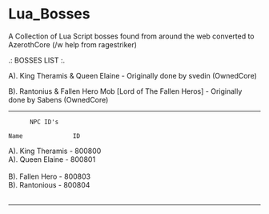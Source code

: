 # Lua_Bosses
A Collection of Lua Script bosses found from around the web converted to AzerothCore (/w help from ragestriker)


.: BOSSES LIST :.

A). King Theramis & Queen Elaine - Originally done by svedin (OwnedCore)

B). Rantonius & Fallen Hero Mob [Lord of The Fallen Heros] - Originally done by Sabens (OwnedCore) 







************************************
          NPC ID's

    Name              ID

A). King Theramis - 800800<br>
A). Queen Elaine - 800801<br>
<br>
B). Fallen Hero - 800803<br>
B). Rantonious - 800804<br>
<br>
************************************
